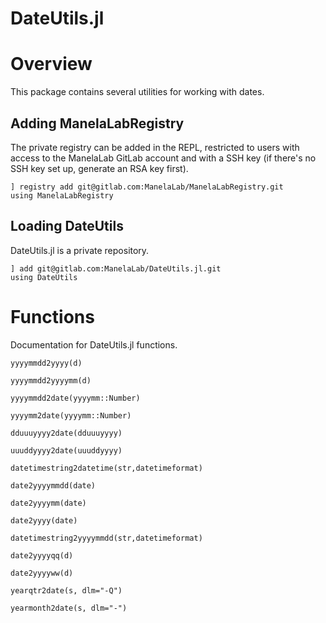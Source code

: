 # DateUtils.jl

# Overview
This package contains several utilities for working with dates.

## Adding ManelaLabRegistry
The private registry can be added in the REPL, restricted to users with access
to the ManelaLab GitLab account and with a SSH key (if there's no SSH key set
up, generate an RSA key first).
```@repl
] registry add git@gitlab.com:ManelaLab/ManelaLabRegistry.git
using ManelaLabRegistry
```
## Loading DateUtils
DateUtils.jl is a private repository.
```@repl
] add git@gitlab.com:ManelaLab/DateUtils.jl.git
using DateUtils
```
# Functions 
Documentation for DateUtils.jl functions. 

```@docs
yyyymmdd2yyyy(d)
```
```@docs
yyyymmdd2yyyymm(d)
```
```@docs
yyyymmdd2date(yyyymm::Number)
```
```@docs
yyyymm2date(yyyymm::Number)
```
```@docs
dduuuyyyy2date(dduuuyyyy)
```
```@docs
uuuddyyyy2date(uuuddyyyy)
```
```@docs
datetimestring2datetime(str,datetimeformat)
```
```@docs
date2yyyymmdd(date)
```
```@docs
date2yyyymm(date)
```
```@docs
date2yyyy(date)
```
```@docs
datetimestring2yyyymmdd(str,datetimeformat)
```
```@docs
date2yyyyqq(d)
```
```@docs
date2yyyyww(d)
```
```@docs
yearqtr2date(s, dlm="-Q")
```
```@docs
yearmonth2date(s, dlm="-")
```
